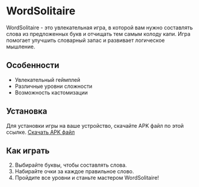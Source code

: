 # WordSolitaire

WordSolitaire - это увлекательная игра, в которой вам нужно составлять слова из предложенных букв и отчищать тем самым колоду капи. Игра помогает улучшить словарный запас и развивает логическое мышление.

## Особенности

- Увлекательный геймплей
- Различные уровни сложности
- Возможность кастомизации

## Установка

Для установки игры на ваше устройство, скачайте APK файл по этой ссылке.
[Скачать APK файл](https://github.com/Slavaxexe/WordSoliter/blob/master/wordsol.apk)

## Как играть

2. Выбирайте буквы, чтобы составлять слова.
3. Набирайте очки за каждое правильное слово.
4. Пройдите все уровни и станьте мастером WordSolitaire!


